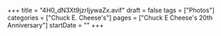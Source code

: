 +++
title = "4H0_dN3Xt9jzrIjywaZx.avif"
draft = false
tags = ["Photos"]
categories = ["Chuck E. Cheese's"]
pages = ["Chuck E Cheese's 20th Anniversary"]
startDate = ""
+++
